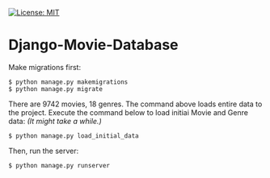 [![License: MIT](https://img.shields.io/badge/License-MIT-green.svg)](https://raw.githubusercontent.com/gorkemarslan/Django-Movie-Database/main/LICENSE)
# Django-Movie-Database

Make migrations first:

```
$ python manage.py makemigrations
$ python manage.py migrate
```
There are 9742 movies, 18 genres. The command above loads entire data to the project.
Execute the command below to load initiai Movie and Genre data:
*(It might take a while.)*
```
$ python manage.py load_initial_data
```


Then, run the server:
```
$ python manage.py runserver
```
